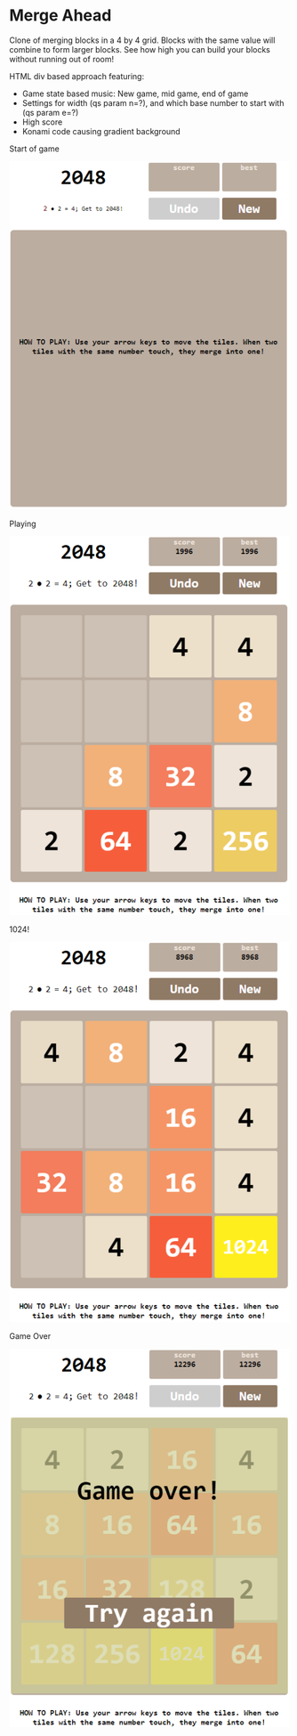 # Merge Ahead
Clone of merging blocks in a 4 by 4 grid. Blocks with the same value will combine to form larger blocks. See how high you can build your blocks without running out of room!

HTML div based approach featuring:
* Game state based music: New game, mid game, end of game
* Settings for width (qs param n=?), and which base number to start with (qs param e=?)
* High score
* Konami code causing gradient background

Start of game

![Start of game](./01_start.PNG)

Playing

![Playing](./02_Play.PNG)

1024!

![1024!](./03_Win.PNG)

Game Over

![Game over](./04_End.PNG)

